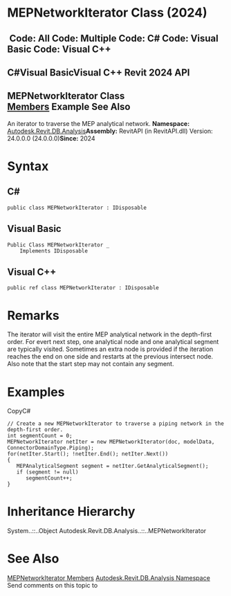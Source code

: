 # MEPNetworkIterator Class (2024)

﻿
 Code: All Code: Multiple Code: C# Code: Visual Basic Code: Visual C++   
---  
C#Visual BasicVisual C++
Revit 2024 API  
---  
MEPNetworkIterator Class  
[Members](94af7789-3572-85f7-99de-71c8199056b0.md "MEPNetworkIterator Members") Example See Also  
---  
An iterator to traverse the MEP analytical network. 
**Namespace:** [Autodesk.Revit.DB.Analysis](958e2e12-587d-f188-5d7b-f13d7dbfdf48.md "Autodesk.Revit.DB.Analysis Namespace")**Assembly:** RevitAPI (in RevitAPI.dll) Version: 24.0.0.0 (24.0.0.0)**Since:** 2024 
# Syntax
C#  
---  
```text
public class MEPNetworkIterator : IDisposable
```
  
Visual Basic  
---  
```text
Public Class MEPNetworkIterator _
	Implements IDisposable
```
  
Visual C++  
---  
```text
public ref class MEPNetworkIterator : IDisposable
```
  
# Remarks
The iterator will visit the entire MEP analytical network in the depth-first order. For evert next step, one analytical node and one analytical segment are typically visited. Sometimes an extra node is provided if the iteration reaches the end on one side and restarts at the previous intersect node. Also note that the start step may not contain any segment. 
# Examples
CopyC#
```text
// Create a new MEPNetworkIterator to traverse a piping network in the depth-first order.
int segmentCount = 0;
MEPNetworkIterator netIter = new MEPNetworkIterator(doc, modelData, ConnectorDomainType.Piping);
for(netIter.Start(); !netIter.End(); netIter.Next())
{
   MEPAnalyticalSegment segment = netIter.GetAnalyticalSegment();
   if (segment != null)
      segmentCount++;
}
```

# Inheritance Hierarchy
System..::..Object Autodesk.Revit.DB.Analysis..::..MEPNetworkIterator
# See Also
[MEPNetworkIterator Members](94af7789-3572-85f7-99de-71c8199056b0.md "MEPNetworkIterator Members")
[Autodesk.Revit.DB.Analysis Namespace](958e2e12-587d-f188-5d7b-f13d7dbfdf48.md "Autodesk.Revit.DB.Analysis Namespace")
Send comments on this topic to 